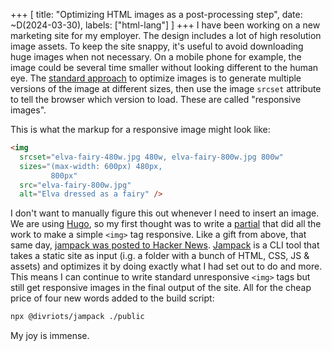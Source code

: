 +++
[
    title: "Optimizing HTML images as a post-processing step",
    date: ~D(2024-03-30),
    labels: ["html-lang"]
]
+++
I have been working on a new marketing site for my employer. The design includes a lot of high resolution image assets. To keep the site snappy, it's useful to avoid downloading huge images when not necessary. On a mobile phone for example, the image could be several time smaller without looking different to the human eye. The [standard approach](https://developer.mozilla.org/en-US/docs/Learn/HTML/Multimedia_and_embedding/Responsive_images) to optimize images is to generate multiple versions of the image at different sizes, then use the image `srcset` attribute to tell the browser which version to load. These are called "responsive images".

This is what the markup for a responsive image might look like:
```html
<img
  srcset="elva-fairy-480w.jpg 480w, elva-fairy-800w.jpg 800w"
  sizes="(max-width: 600px) 480px,
         800px"
  src="elva-fairy-800w.jpg"
  alt="Elva dressed as a fairy" />

```
I don't want to manually figure this out whenever I need to insert an image. We are using [Hugo](https://gohugo.io/), so my first thought was to write a [partial](https://gohugo.io/templates/partials/) that did all the work to make a simple `<img>` tag responsive. Like a gift from above, that same day, [jampack was posted to Hacker News](https://news.ycombinator.com/item?id=39816836). [Jampack](https://jampack.divriots.com/) is a CLI tool that takes a static site as input (i.g. a folder with a bunch of HTML, CSS, JS & assets) and optimizes it by doing exactly what I had set out to do and more. This means I can continue to write standard unresponsive `<img>` tags but still get responsive images in the final output of the site. All for the cheap price of four new words added to the build script: 
```bash
npx @divriots/jampack ./public
```

My joy is immense.
